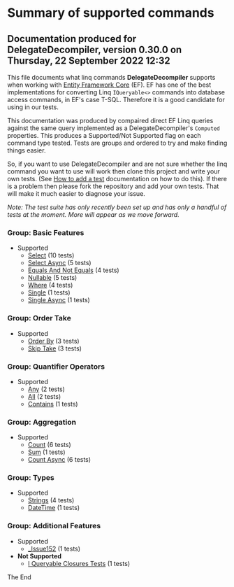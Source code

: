 Summary of supported commands
============
## Documentation produced for DelegateDecompiler, version 0.30.0 on Thursday, 22 September 2022 12:32

This file documents what linq commands **DelegateDecompiler** supports when
working with [Entity Framework Core](https://docs.microsoft.com/en-us/ef/core/) (EF).
EF has one of the best implementations for converting Linq `IQueryable<>` commands into database
access commands, in EF's case T-SQL. Therefore it is a good candidate for using in our tests.

This documentation was produced by compaired direct EF Linq queries against the same query implemented
as a DelegateDecompiler's `Computed` properties. This produces a Supported/Not Supported flag
on each command type tested. Tests are groups and ordered to try and make finding things
easier.

So, if you want to use DelegateDecompiler and are not sure whether the linq command
you want to use will work then clone this project and write your own tests.
(See [How to add a test](HowToAddMoreTests.md) documentation on how to do this). 
If there is a problem then please fork the repository and add your own tests. 
That will make it much easier to diagnose your issue.

*Note: The test suite has only recently been set up and has only a handful of tests at the moment.
More will appear as we move forward.*


### Group: Basic Features
- Supported
  * [Select](../TestGroup05BasicFeatures/Test01Select.cs) (10 tests)
  * [Select Async](../TestGroup05BasicFeatures/Test02SelectAsync.cs) (5 tests)
  * [Equals And Not Equals](../TestGroup05BasicFeatures/Test03EqualsAndNotEquals.cs) (4 tests)
  * [Nullable](../TestGroup05BasicFeatures/Test04Nullable.cs) (5 tests)
  * [Where](../TestGroup05BasicFeatures/Test05Where.cs) (4 tests)
  * [Single](../TestGroup05BasicFeatures/Test10Single.cs) (1 tests)
  * [Single Async](../TestGroup05BasicFeatures/Test11SingleAsync.cs) (1 tests)

### Group: Order Take
- Supported
  * [Order By](../TestGroup10OrderTake/Test01OrderBy.cs) (3 tests)
  * [Skip Take](../TestGroup10OrderTake/Test02SkipTake.cs) (3 tests)

### Group: Quantifier Operators
- Supported
  * [Any](../TestGroup12QuantifierOperators/Test01Any.cs) (2 tests)
  * [All](../TestGroup12QuantifierOperators/Test02All.cs) (2 tests)
  * [Contains](../TestGroup12QuantifierOperators/Test03Contains.cs) (1 tests)

### Group: Aggregation
- Supported
  * [Count](../TestGroup15Aggregation/Test01Count.cs) (6 tests)
  * [Sum](../TestGroup15Aggregation/Test02Sum.cs) (1 tests)
  * [Count Async](../TestGroup15Aggregation/Test03CountAsync.cs) (6 tests)

### Group: Types
- Supported
  * [Strings](../TestGroup50Types/Test01Strings.cs) (4 tests)
  * [DateTime](../TestGroup50Types/Test05DateTime.cs) (1 tests)

### Group: Additional Features
- Supported
  * [_Issue152](../TestGroup90AdditionalFeatures/Test01_Issue152.cs) (1 tests)
- **Not Supported**
  * [I Queryable Closures Tests](../TestGroup90AdditionalFeatures/Test02IQueryableClosuresTests.cs) (1 tests)


The End

